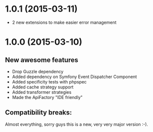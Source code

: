 1.0.1 (2015-03-11)
==================

* 2 new extensions to make easier error management

1.0.0 (2015-03-10)
==================

New awesome features
--------------------

* Drop Guzzle dependency
* Added dependency on Symfony Event Dispatcher Component
* Added specificity tests with phpspec
* Added cache strategy support
* Added transformer strategies
* Made the ApiFactory "IDE friendly"

Compatibility breaks:
---------------------

Almost everything, sorry guys this is a new, very very major version :-).

